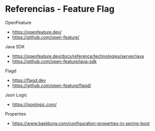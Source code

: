 # Referencias - Feature Flag

OpenFeature
- https://openfeature.dev/
- https://github.com/open-feature/

Java SDK
- https://openfeature.dev/docs/reference/technologies/server/java
- https://github.com/open-feature/java-sdk

Flagd
- https://flagd.dev
- https://github.com/open-feature/flagd/

Json Logic
- https://jsonlogic.com/

Properties
- https://www.baeldung.com/configuration-properties-in-spring-boot